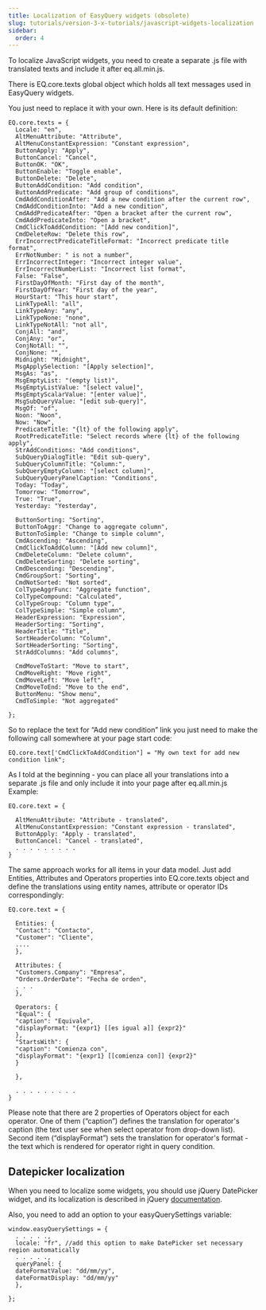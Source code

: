 ```yaml
---
title: Localization of EasyQuery widgets (obsolete)
slug: tutorials/version-3-x-tutorials/javascript-widgets-localization
sidebar:
  order: 4
---
```


To localize JavaScript widgets, you need to create a separate .js file with translated texts and include it after eq.all.min.js.

There is EQ.core.texts global object which holds all text messages used in EasyQuery widgets.

You just need to replace it with your own. Here is its default definition: 

```
EQ.core.texts = {
  Locale: "en",
  AltMenuAttribute: "Attribute",
  AltMenuConstantExpression: "Constant expression",
  ButtonApply: "Apply",
  ButtonCancel: "Cancel",
  ButtonOK: "OK",
  ButtonEnable: "Toggle enable",
  ButtonDelete: "Delete",
  ButtonAddCondition: "Add condition",
  ButtonAddPredicate: "Add group of conditions",
  CmdAddConditionAfter: "Add a new condition after the current row",
  CmdAddConditionInto: "Add a new condition",
  CmdAddPredicateAfter: "Open a bracket after the current row",
  CmdAddPredicateInto: "Open a bracket",
  CmdClickToAddCondition: "[Add new condition]",
  CmdDeleteRow: "Delete this row",
  ErrIncorrectPredicateTitleFormat: "Incorrect predicate title format",
  ErrNotNumber: " is not a number",
  ErrIncorrectInteger: "Incorrect integer value",
  ErrIncorrectNumberList: "Incorrect list format",
  False: "False",
  FirstDayOfMonth: "First day of the month",
  FirstDayOfYear: "First day of the year",
  HourStart: "This hour start",
  LinkTypeAll: "all",
  LinkTypeAny: "any",
  LinkTypeNone: "none",
  LinkTypeNotAll: "not all",
  ConjAll: "and",
  ConjAny: "or",
  ConjNotAll: "",
  ConjNone: "",
  Midnight: "Midnight",
  MsgApplySelection: "[Apply selection]",
  MsgAs: "as",
  MsgEmptyList: "(empty list)",
  MsgEmptyListValue: "[select value]",
  MsgEmptyScalarValue: "[enter value]",
  MsgSubQueryValue: "[edit sub-query]",
  MsgOf: "of",
  Noon: "Noon",
  Now: "Now",
  PredicateTitle: "{lt} of the following apply",
  RootPredicateTitle: "Select records where {lt} of the following apply",
  StrAddConditions: "Add conditions",
  SubQueryDialogTitle: "Edit sub-query",
  SubQueryColumnTitle: "Column:",
  SubQueryEmptyColumn: "[select column]",
  SubQueryQueryPanelCaption: "Conditions",
  Today: "Today",
  Tomorrow: "Tomorrow",
  True: "True",
  Yesterday: "Yesterday",

  ButtonSorting: "Sorting",
  ButtonToAggr: "Change to aggregate column",
  ButtonToSimple: "Change to simple column",
  CmdAscending: "Ascending",
  CmdClickToAddColumn: "[Add new column]",
  CmdDeleteColumn: "Delete column",
  CmdDeleteSorting: "Delete sorting",
  CmdDescending: "Descending",
  CmdGroupSort: "Sorting",
  CmdNotSorted: "Not sorted",
  ColTypeAggrFunc: "Aggregate function",
  ColTypeCompound: "Calculated",
  ColTypeGroup: "Column type",
  ColTypeSimple: "Simple column",
  HeaderExpression: "Expression",
  HeaderSorting: "Sorting",
  HeaderTitle: "Title",
  SortHeaderColumn: "Column",
  SortHeaderSorting: "Sorting",
  StrAddColumns: "Add columns",

  CmdMoveToStart: "Move to start",
  CmdMoveRight: "Move right",
  CmdMoveLeft: "Move left",
  CmdMoveToEnd: "Move to the end",
  ButtonMenu: "Show menu",
  CmdToSimple: "Not aggregated"

};
```

So to replace the text for “Add new condition” link you just need to make the following call somewhere at your page start code: 

```
EQ.core.text['CmdClickToAddCondition"] = "My own text for add new condition link";
```

As I told at the beginning - you can place all your translations into a separate .js file and only include it into your page after eq.all.min.js Example: 

```
EQ.core.text = {
 
  AltMenuAttribute: "Attribute - translated",
  AltMenuConstantExpression: "Constant expression - translated",
  ButtonApply: "Apply - translated",
  ButtonCancel: "Cancel - translated",
  . . . . . . . . .
}
```

The same approach works for all items in your data model. Just add Entities, Attributes and Operators properties into EQ.core.texts object and define the translations using entity names, attribute or operator IDs correspondingly: 

```
EQ.core.text = {
 
  Entities: {
  "Contact": "Contacto",
  "Customer": "Cliente",
  ....
  },
 
  Attributes: {
  "Customers.Company": "Empresa",
  "Orders.OrderDate": "Fecha de orden",
  . . . 
  },
 
  Operators: {
  "Equal": { 
  "caption": "Equivale", 
  "displayFormat: "{expr1} [[es igual a]] {expr2}" 
  },
  "StartsWith": { 
  "caption": "Comienza con", 
  "displayFormat": "{expr1} [[comienza con]] {expr2}" 
  }
 
  },
 
  . . . . . . . . .
}
```

Please note that there are 2 properties of Operators object for each operator. One of them (“caption”) defines the translation for operator's caption (the text user see when select operator from drop-down list). Second item (“displayFormat”) sets the translation for operator's format - the text which is rendered for operator right in query condition. 

## Datepicker localization

When you need to localize some widgets, you should use jQuery DatePicker widget, and its localization is described in jQuery [documentation](https://jqueryui.com/datepicker/#localization).

Also, you need to add an option to your easyQuerySettings variable:

```
window.easyQuerySettings = {
  . . . . .,
  locale: "fr", //add this option to make DatePicker set necessary region automatically
  . . . . .,
  queryPanel: { 
  dateFormatValue: "dd/mm/yy", 
  dateFormatDisplay: "dd/mm/yy" 
  },
  
};
```
